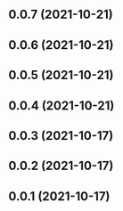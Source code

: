 ## 0.0.7 (2021-10-21)



## 0.0.6 (2021-10-21)



## 0.0.5 (2021-10-21)



## 0.0.4 (2021-10-21)



## 0.0.3 (2021-10-17)



## 0.0.2 (2021-10-17)



## 0.0.1 (2021-10-17)



